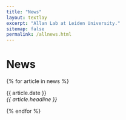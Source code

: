 ```yaml
---
title: "News"
layout: textlay
excerpt: "Allan Lab at Leiden University."
sitemap: false
permalink: /allnews.html
---
```


# News

{% for article in news %}
<p>{{ article.date }} <br>
<em>{{ article.headline }}</em></p>
{% endfor %}
